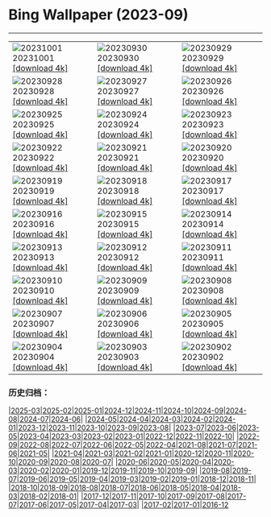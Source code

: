 # Bing Wallpaper (2023-09)
**************

<table><tr><td><img class="wallpaper" src="https://www.bing.com/th?id=OHR.LakeBledSunrise_FR-FR7792923061_1920x1080.jpg" alt="20231001"> 20231001 <a class="wallpaper_link" href="https://www.bing.com/th?id=OHR.LakeBledSunrise_FR-FR7792923061_UHD.jpg">[download 4k]</a></td><td><img class="wallpaper" src="https://www.bing.com/th?id=OHR.ShenandoahFoliage_FR-FR5502772012_1920x1080.jpg" alt="20230930"> 20230930 <a class="wallpaper_link" href="https://www.bing.com/th?id=OHR.ShenandoahFoliage_FR-FR5502772012_UHD.jpg">[download 4k]</a></td><td><img class="wallpaper" src="https://www.bing.com/th?id=OHR.GuiyangMoon_FR-FR7040582752_1920x1080.jpg" alt="20230929"> 20230929 <a class="wallpaper_link" href="https://www.bing.com/th?id=OHR.GuiyangMoon_FR-FR7040582752_UHD.jpg">[download 4k]</a></td></tr><tr><td><img class="wallpaper" src="https://www.bing.com/th?id=OHR.MaritimeDay_FR-FR6769688761_1920x1080.jpg" alt="20230928"> 20230928 <a class="wallpaper_link" href="https://www.bing.com/th?id=OHR.MaritimeDay_FR-FR6769688761_UHD.jpg">[download 4k]</a></td><td><img class="wallpaper" src="https://www.bing.com/th?id=OHR.CapriKrupp_FR-FR5234013603_1920x1080.jpg" alt="20230927"> 20230927 <a class="wallpaper_link" href="https://www.bing.com/th?id=OHR.CapriKrupp_FR-FR5234013603_UHD.jpg">[download 4k]</a></td><td><img class="wallpaper" src="https://www.bing.com/th?id=OHR.VeniceSkatePark_FR-FR4705618167_1920x1080.jpg" alt="20230926"> 20230926 <a class="wallpaper_link" href="https://www.bing.com/th?id=OHR.VeniceSkatePark_FR-FR4705618167_UHD.jpg">[download 4k]</a></td></tr><tr><td><img class="wallpaper" src="https://www.bing.com/th?id=OHR.GlacierBayOtter_FR-FR3887567269_1920x1080.jpg" alt="20230925"> 20230925 <a class="wallpaper_link" href="https://www.bing.com/th?id=OHR.GlacierBayOtter_FR-FR3887567269_UHD.jpg">[download 4k]</a></td><td><img class="wallpaper" src="https://www.bing.com/th?id=OHR.GenoeseTower_FR-FR7845957372_1920x1080.jpg" alt="20230924"> 20230924 <a class="wallpaper_link" href="https://www.bing.com/th?id=OHR.GenoeseTower_FR-FR7845957372_UHD.jpg">[download 4k]</a></td><td><img class="wallpaper" src="https://www.bing.com/th?id=OHR.GastronomyDay_FR-FR7756533791_1920x1080.jpg" alt="20230923"> 20230923 <a class="wallpaper_link" href="https://www.bing.com/th?id=OHR.GastronomyDay_FR-FR7756533791_UHD.jpg">[download 4k]</a></td></tr><tr><td><img class="wallpaper" src="https://www.bing.com/th?id=OHR.ShamwariRhino_FR-FR1116105589_1920x1080.jpg" alt="20230922"> 20230922 <a class="wallpaper_link" href="https://www.bing.com/th?id=OHR.ShamwariRhino_FR-FR1116105589_UHD.jpg">[download 4k]</a></td><td><img class="wallpaper" src="https://www.bing.com/th?id=OHR.NobelNorway_FR-FR0963742399_1920x1080.jpg" alt="20230921"> 20230921 <a class="wallpaper_link" href="https://www.bing.com/th?id=OHR.NobelNorway_FR-FR0963742399_UHD.jpg">[download 4k]</a></td><td><img class="wallpaper" src="https://www.bing.com/th?id=OHR.ArkadiaPark_FR-FR0610360339_1920x1080.jpg" alt="20230920"> 20230920 <a class="wallpaper_link" href="https://www.bing.com/th?id=OHR.ArkadiaPark_FR-FR0610360339_UHD.jpg">[download 4k]</a></td></tr><tr><td><img class="wallpaper" src="https://www.bing.com/th?id=OHR.SplugenPass_FR-FR8357846170_1920x1080.jpg" alt="20230919"> 20230919 <a class="wallpaper_link" href="https://www.bing.com/th?id=OHR.SplugenPass_FR-FR8357846170_UHD.jpg">[download 4k]</a></td><td><img class="wallpaper" src="https://www.bing.com/th?id=OHR.MilkyWayPortugal_FR-FR9919070514_1920x1080.jpg" alt="20230918"> 20230918 <a class="wallpaper_link" href="https://www.bing.com/th?id=OHR.MilkyWayPortugal_FR-FR9919070514_UHD.jpg">[download 4k]</a></td><td><img class="wallpaper" src="https://www.bing.com/th?id=OHR.CubanTody_FR-FR9694698532_1920x1080.jpg" alt="20230917"> 20230917 <a class="wallpaper_link" href="https://www.bing.com/th?id=OHR.CubanTody_FR-FR9694698532_UHD.jpg">[download 4k]</a></td></tr><tr><td><img class="wallpaper" src="https://www.bing.com/th?id=OHR.OktoberfestWorkers_FR-FR0137764412_1920x1080.jpg" alt="20230916"> 20230916 <a class="wallpaper_link" href="https://www.bing.com/th?id=OHR.OktoberfestWorkers_FR-FR0137764412_UHD.jpg">[download 4k]</a></td><td><img class="wallpaper" src="https://www.bing.com/th?id=OHR.GlenariffForest_FR-FR8149555796_1920x1080.jpg" alt="20230915"> 20230915 <a class="wallpaper_link" href="https://www.bing.com/th?id=OHR.GlenariffForest_FR-FR8149555796_UHD.jpg">[download 4k]</a></td><td><img class="wallpaper" src="https://www.bing.com/th?id=OHR.MongoliaHorses_FR-FR6648660831_1920x1080.jpg" alt="20230914"> 20230914 <a class="wallpaper_link" href="https://www.bing.com/th?id=OHR.MongoliaHorses_FR-FR6648660831_UHD.jpg">[download 4k]</a></td></tr><tr><td><img class="wallpaper" src="https://www.bing.com/th?id=OHR.HemakutaHill_FR-FR6222241718_1920x1080.jpg" alt="20230913"> 20230913 <a class="wallpaper_link" href="https://www.bing.com/th?id=OHR.HemakutaHill_FR-FR6222241718_UHD.jpg">[download 4k]</a></td><td><img class="wallpaper" src="https://www.bing.com/th?id=OHR.NorthSeaStairs_FR-FR5596287434_1920x1080.jpg" alt="20230912"> 20230912 <a class="wallpaper_link" href="https://www.bing.com/th?id=OHR.NorthSeaStairs_FR-FR5596287434_UHD.jpg">[download 4k]</a></td><td><img class="wallpaper" src="https://www.bing.com/th?id=OHR.MarathonMedoc_FR-FR5430378325_1920x1080.jpg" alt="20230911"> 20230911 <a class="wallpaper_link" href="https://www.bing.com/th?id=OHR.MarathonMedoc_FR-FR5430378325_UHD.jpg">[download 4k]</a></td></tr><tr><td><img class="wallpaper" src="https://www.bing.com/th?id=OHR.CastelmazzanoSunrise_FR-FR5171690976_1920x1080.jpg" alt="20230910"> 20230910 <a class="wallpaper_link" href="https://www.bing.com/th?id=OHR.CastelmazzanoSunrise_FR-FR5171690976_UHD.jpg">[download 4k]</a></td><td><img class="wallpaper" src="https://www.bing.com/th?id=OHR.AyutthayaTemple_FR-FR4416572016_1920x1080.jpg" alt="20230909"> 20230909 <a class="wallpaper_link" href="https://www.bing.com/th?id=OHR.AyutthayaTemple_FR-FR4416572016_UHD.jpg">[download 4k]</a></td><td><img class="wallpaper" src="https://www.bing.com/th?id=OHR.RugbyWorldCup_FR-FR6347432536_1920x1080.jpg" alt="20230908"> 20230908 <a class="wallpaper_link" href="https://www.bing.com/th?id=OHR.RugbyWorldCup_FR-FR6347432536_UHD.jpg">[download 4k]</a></td></tr><tr><td><img class="wallpaper" src="https://www.bing.com/th?id=OHR.CamelsAbove_FR-FR9524017477_1920x1080.jpg" alt="20230907"> 20230907 <a class="wallpaper_link" href="https://www.bing.com/th?id=OHR.CamelsAbove_FR-FR9524017477_UHD.jpg">[download 4k]</a></td><td><img class="wallpaper" src="https://www.bing.com/th?id=OHR.CreteHarbor_FR-FR9327699633_1920x1080.jpg" alt="20230906"> 20230906 <a class="wallpaper_link" href="https://www.bing.com/th?id=OHR.CreteHarbor_FR-FR9327699633_UHD.jpg">[download 4k]</a></td><td><img class="wallpaper" src="https://www.bing.com/th?id=OHR.MountSegla_FR-FR9123085468_1920x1080.jpg" alt="20230905"> 20230905 <a class="wallpaper_link" href="https://www.bing.com/th?id=OHR.MountSegla_FR-FR9123085468_UHD.jpg">[download 4k]</a></td></tr><tr><td><img class="wallpaper" src="https://www.bing.com/th?id=OHR.BourgesMarsh_FR-FR0172809073_1920x1080.jpg" alt="20230904"> 20230904 <a class="wallpaper_link" href="https://www.bing.com/th?id=OHR.BourgesMarsh_FR-FR0172809073_UHD.jpg">[download 4k]</a></td><td><img class="wallpaper" src="https://www.bing.com/th?id=OHR.ManhattanAerial_FR-FR8563550071_1920x1080.jpg" alt="20230903"> 20230903 <a class="wallpaper_link" href="https://www.bing.com/th?id=OHR.ManhattanAerial_FR-FR8563550071_UHD.jpg">[download 4k]</a></td><td><img class="wallpaper" src="https://www.bing.com/th?id=OHR.TinyHummer_FR-FR8365055526_1920x1080.jpg" alt="20230902"> 20230902 <a class="wallpaper_link" href="https://www.bing.com/th?id=OHR.TinyHummer_FR-FR8365055526_UHD.jpg">[download 4k]</a></td></tr></table>

### 历史归档：

|[2025-03](/../2025-03/2025-03.md)|[2025-02](/../2025-02/2025-02.md)|[2025-01](/../2025-01/2025-01.md)|[2024-12](/../2024-12/2024-12.md)|[2024-11](/../2024-11/2024-11.md)|[2024-10](/../2024-10/2024-10.md)|[2024-09](/../2024-09/2024-09.md)|[2024-08](/../2024-08/2024-08.md)|[2024-07](/../2024-07/2024-07.md)|[2024-06](/../2024-06/2024-06.md)|
|[2024-05](/../2024-05/2024-05.md)|[2024-04](/../2024-04/2024-04.md)|[2024-03](/../2024-03/2024-03.md)|[2024-02](/../2024-02/2024-02.md)|[2024-01](/../2024-01/2024-01.md)|[2023-12](/../2023-12/2023-12.md)|[2023-11](/../2023-11/2023-11.md)|[2023-10](/../2023-10/2023-10.md)|[2023-09](/2023-09.md)|[2023-08](/../2023-08/2023-08.md)|
|[2023-07](/../2023-07/2023-07.md)|[2023-06](/../2023-06/2023-06.md)|[2023-05](/../2023-05/2023-05.md)|[2023-04](/../2023-04/2023-04.md)|[2023-03](/../2023-03/2023-03.md)|[2023-02](/../2023-02/2023-02.md)|[2023-01](/../2023-01/2023-01.md)|[2022-12](/../2022-12/2022-12.md)|[2022-11](/../2022-11/2022-11.md)|[2022-10](/../2022-10/2022-10.md)|
|[2022-09](/../2022-09/2022-09.md)|[2022-08](/../2022-08/2022-08.md)|[2022-07](/../2022-07/2022-07.md)|[2022-06](/../2022-06/2022-06.md)|[2022-05](/../2022-05/2022-05.md)|[2022-04](/../2022-04/2022-04.md)|[2021-08](/../2021-08/2021-08.md)|[2021-07](/../2021-07/2021-07.md)|[2021-06](/../2021-06/2021-06.md)|[2021-05](/../2021-05/2021-05.md)|
|[2021-04](/../2021-04/2021-04.md)|[2021-03](/../2021-03/2021-03.md)|[2021-02](/../2021-02/2021-02.md)|[2021-01](/../2021-01/2021-01.md)|[2020-12](/../2020-12/2020-12.md)|[2020-11](/../2020-11/2020-11.md)|[2020-10](/../2020-10/2020-10.md)|[2020-09](/../2020-09/2020-09.md)|[2020-08](/../2020-08/2020-08.md)|[2020-07](/../2020-07/2020-07.md)|
|[2020-06](/../2020-06/2020-06.md)|[2020-05](/../2020-05/2020-05.md)|[2020-04](/../2020-04/2020-04.md)|[2020-03](/../2020-03/2020-03.md)|[2020-02](/../2020-02/2020-02.md)|[2020-01](/../2020-01/2020-01.md)|[2019-12](/../2019-12/2019-12.md)|[2019-11](/../2019-11/2019-11.md)|[2019-10](/../2019-10/2019-10.md)|[2019-09](/../2019-09/2019-09.md)|
|[2019-08](/../2019-08/2019-08.md)|[2019-07](/../2019-07/2019-07.md)|[2019-06](/../2019-06/2019-06.md)|[2019-05](/../2019-05/2019-05.md)|[2019-04](/../2019-04/2019-04.md)|[2019-03](/../2019-03/2019-03.md)|[2019-02](/../2019-02/2019-02.md)|[2019-01](/../2019-01/2019-01.md)|[2018-12](/../2018-12/2018-12.md)|[2018-11](/../2018-11/2018-11.md)|
|[2018-10](/../2018-10/2018-10.md)|[2018-09](/../2018-09/2018-09.md)|[2018-08](/../2018-08/2018-08.md)|[2018-07](/../2018-07/2018-07.md)|[2018-06](/../2018-06/2018-06.md)|[2018-05](/../2018-05/2018-05.md)|[2018-04](/../2018-04/2018-04.md)|[2018-03](/../2018-03/2018-03.md)|[2018-02](/../2018-02/2018-02.md)|[2018-01](/../2018-01/2018-01.md)|
|[2017-12](/../2017-12/2017-12.md)|[2017-11](/../2017-11/2017-11.md)|[2017-10](/../2017-10/2017-10.md)|[2017-09](/../2017-09/2017-09.md)|[2017-08](/../2017-08/2017-08.md)|[2017-07](/../2017-07/2017-07.md)|[2017-06](/../2017-06/2017-06.md)|[2017-05](/../2017-05/2017-05.md)|[2017-04](/../2017-04/2017-04.md)|[2017-03](/../2017-03/2017-03.md)|
|[2017-02](/../2017-02/2017-02.md)|[2017-01](/../2017-01/2017-01.md)|[2016-12](/../2016-12/2016-12.md)
